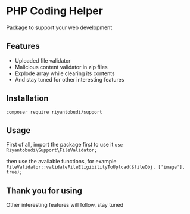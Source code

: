 # PHP Coding Helper

Package to support your web development

## Features

- Uploaded file validator
- Malicious content validator in zip files
- Explode array while clearing its contents
- And stay tuned for other interesting features

## Installation

```composer require riyantobudi/support```

## Usage

First of all, import the package first to use it
```use Riyantobudi\Support\FileValidator;```

then use the available functions, for example
```FileValidator::validateFileEligibilityToUpload($fileObj, ['image'], true);```

## Thank you for using

Other interesting features will follow, stay tuned